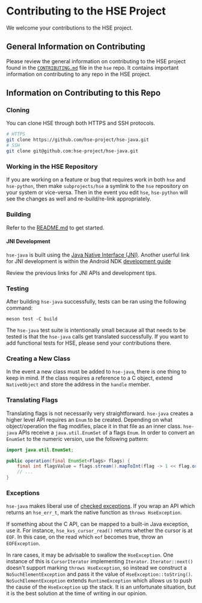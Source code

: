 # Contributing to the HSE Project

We welcome your contributions to the HSE project.

## General Information on Contributing

Please review the general information on contributing to the HSE project found
in the [`CONTRIBUTING.md`](https://github.com/hse-project/hse/blob/master/CONTRIBUTING.md)
file in the `hse` repo. It contains important information on contributing to any
repo in the HSE project.

## Information on Contributing to this Repo

### Cloning

You can clone HSE through both HTTPS and SSH protocols.

```sh
# HTTPS
git clone https://github.com/hse-project/hse-java.git
# SSH
git clone git@github.com:hse-project/hse-java.git
```

### Working in the HSE Repository

If you are working on a feature or bug that requires work in both `hse` and
`hse-python`, then make `subprojects/hse` a symlink to the `hse` repository on
your system or vice-versa. Then in the event you edit `hse`, `hse-python` will
see the changes as well and re-build/re-link appropriately.

### Building

Refer to the [README.md](./README.md#building) to get started.

#### JNI Development

`hse-java` is built using the [Java Native Interface (JNI)](https://docs.oracle.com/javase/8/docs/technotes/guides/jni/).
Another userful link for JNI development is within the Android NDK
[development guide](https://developer.android.com/training/articles/perf-jni)

Review the previous links for JNI APIs and development tips.

### Testing

After building `hse-java` successfully, tests can be ran using the following
command:

```shell
meson test -C build
```

The `hse-java` test suite is intentionally small because all that needs to be
tested is that the `hse-java` calls get translated successfully. If you want
to add functional tests for HSE, please send your contributions there.

### Creating a New Class

In the event a new class must be added to `hse-java`, there is one thing to keep
in mind. If the class requires a reference to a C object, extend `NativeObject`
and store the address in the `handle` member.

### Translating Flags

Translating flags is not necessarily very straightforward. `hse-java` creates a
higher level API requires an `Enum` to be created. Depending on what
object/operation the flag modifies, place it in that file as an inner class.
`hse-java` APIs receive a `java.util.EnumSet` of a flags `Enum`. In order to
convert an `EnumSet` to the numeric version, use the following pattern:

```java
import java.util.EnumSet;

public operation(final EnumSet<Flags> flags) {
    final int flagsValue = flags.stream().mapToInt(flag -> 1 << flag.ordinal()).sum();
    // ...
}
```

### Exceptions

`hse-java` makes liberal use of [checked exceptions](https://docs.oracle.com/javase/tutorial/essential/exceptions/runtime.html).
If you wrap an API which returns an `hse_err_t`, mark the native function as
`throws HseException`.

If something about the C API, can be mapped to a built-in Java exception, use
it. For instance, `hse_kvs_cursor_read()` returns whether the cursor is at
`EOF`. In this case, on the read which `eof` becomes true, throw an
`EOFException`.

In rare cases, it may be advisable to swallow the `HseException`. One instance
of this is `CursorIterator` implementing `Iterator`. `Iterator::next()` doesn't
support marking `throws HseException`, so instead we construct a
`NoSuchElementException` and pass it the value of `HseException::toString()`.
`NoSuchElementException` extends `RuntimeException` which allows us to push the
cause of the `HseException` up the stack. It is an unfortunate situation, but it
is the best solution at the time of writing in our opinion.
